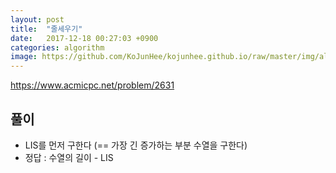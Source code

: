 ```yaml
---
layout: post
title:  "줄세우기"
date:   2017-12-18 00:27:03 +0900
categories: algorithm
image: https://github.com/KoJunHee/kojunhee.github.io/raw/master/img/algorithm.png
---
```


<https://www.acmicpc.net/problem/2631>

## 풀이

- LIS를 먼저 구한다 (== 가장 긴 증가하는 부분 수열을 구한다)
- 정답 : 수열의 길이 - LIS
